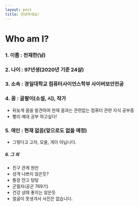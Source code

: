 ```yaml
---
layout: post
title: 안녕하세요!
---
```

# Who am I?
### 1. 이름 : 천재한(남)
### 2. 나이 : 97년생(2020년 기준 24살)
### 3. 소속 : 경일대학교 컴퓨터사이언스학부 사이버보안전공
### 4. 꿈 : 글팔이(소설, 시), 작가
 + 뒤늦게 꿈을 발견하여 현재 꿈과는 관련없는 컴퓨터 관련 지식 공부중
 + 빨리 예대 공부 하고싶다!

### 5. 애인 : 현재 없음(앞으로도 없을 예정)
 + 그렇다고 고자, 모쏠, 게이 아닙니다.  
##### 6. 그 외
 + 친구 관계 원만
 + 성격 나쁘지 않은듯?
 + 통장 잔고 텅텅
 + 군필자(공군 769기)
 + 건강 상태 좋지는 않은듯
 + 얼굴이 못생겨서 사진은 없습니다.
